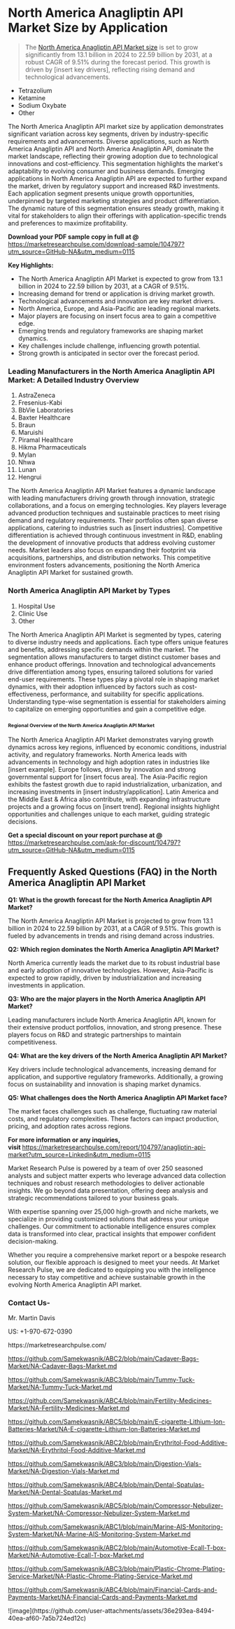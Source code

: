 <h1>North America Anagliptin API Market&nbsp;Size by Application</h1><blockquote><p>The <a href="https://marketresearchpulse.com/download-sample/104797?utm_source=GitHub-NA&amp;utm_medium=0115">North America Anagliptin API Market size</a> is set to grow significantly from 13.1 billion in 2024 to 22.59 billion by 2031, at a robust CAGR of 9.51% during the forecast period. This growth is driven by [insert key drivers], reflecting rising demand and technological advancements.</p></blockquote><ul><li>Tetrazolium<li> Ketamine<li> Sodium Oxybate<li> Other</li></ul><p>The North America Anagliptin API market size by application demonstrates significant variation across key segments, driven by industry-specific requirements and advancements. Diverse applications, such as North America Anagliptin API and North America Anagliptin API, dominate the market landscape, reflecting their growing adoption due to technological innovations and cost-efficiency. This segmentation highlights the market's adaptability to evolving consumer and business demands. Emerging applications in North America Anagliptin API are expected to further expand the market, driven by regulatory support and increased R&D investments. Each application segment presents unique growth opportunities, underpinned by targeted marketing strategies and product differentiation. The dynamic nature of this segmentation ensures steady growth, making it vital for stakeholders to align their offerings with application-specific trends and preferences to maximize profitability.</p><p><strong>Download your PDF sample copy in full at @ </strong><a href="https://marketresearchpulse.com/download-sample/104797?utm_source=GitHub-NA&amp;utm_medium=0115">https://marketresearchpulse.com/download-sample/104797?utm_source=GitHub-NA&amp;utm_medium=0115</a></p><p><strong>Key Highlights: </strong></p><ul><li>The North America Anagliptin API Market is expected to grow from 13.1 billion in 2024 to 22.59 billion by 2031, at a CAGR of 9.51%.</li><li>Increasing demand for trend or application is driving market growth.</li><li>Technological advancements and innovation are key market drivers.</li><li>North America, Europe, and Asia-Pacific are leading regional markets.</li><li>Major players are focusing on insert focus area to gain a competitive edge.</li><li>Emerging trends and regulatory frameworks are shaping market dynamics.</li><li>Key challenges include challenge, influencing growth potential.</li><li>Strong growth is anticipated in sector over the forecast period.</li></ul><h3>Leading Manufacturers in the North America Anagliptin API Market: A Detailed Industry Overview</h3><ol><li>AstraZeneca</li><li>Fresenius-Kabi</li><li>BbVie Laboratories</li><li>Baxter Healthcare</li><li>Braun</li><li>Maruishi</li><li>Piramal Healthcare</li><li>Hikma Pharmaceuticals</li><li>Mylan</li><li>Nhwa</li><li>Lunan</li><li>Hengrui</li></ol><div class="flex max-w-full flex-col flex-grow"><div class="min-h-8 text-message flex w-full flex-col items-end gap-2 whitespace-normal break-words [.text-message+&amp;]:mt-5" dir="auto" data-message-author-role="assistant" data-message-id="fd8432e4-4910-450d-b182-61b7bfb0a01f" data-message-model-slug="gpt-4o"><div class="flex w-full flex-col gap-1 empty:hidden first:pt-[3px]"><div class="markdown prose w-full break-words dark:prose-invert light"><p>The North America Anagliptin API Market features a dynamic landscape with leading manufacturers driving growth through innovation, strategic collaborations, and a focus on emerging technologies. Key players leverage advanced production techniques and sustainable practices to meet rising demand and regulatory requirements. Their portfolios often span diverse applications, catering to industries such as [insert industries]. Competitive differentiation is achieved through continuous investment in R&amp;D, enabling the development of innovative products that address evolving customer needs. Market leaders also focus on expanding their footprint via acquisitions, partnerships, and distribution networks. This competitive environment fosters advancements, positioning the North America Anagliptin API Market for sustained growth.</p></div></div></div></div><h3>North America Anagliptin API Market by Types</h3><ol><li>Hospital Use<li> Clinic Use<li> Other</li></ol><div class="flex max-w-full flex-col flex-grow"><div class="min-h-8 text-message flex w-full flex-col items-end gap-2 whitespace-normal break-words [.text-message+&amp;]:mt-5" dir="auto" data-message-author-role="assistant" data-message-id="084470be-0bb7-4664-bddf-5156b4f41249" data-message-model-slug="gpt-4o-mini"><div class="flex w-full flex-col gap-1 empty:hidden first:pt-[3px]"><div class="markdown prose w-full break-words dark:prose-invert light"><p>The North America Anagliptin API Market is segmented by types, catering to diverse industry needs and applications. Each type offers unique features and benefits, addressing specific demands within the market. The segmentation allows manufacturers to target distinct customer bases and enhance product offerings. Innovation and technological advancements drive differentiation among types, ensuring tailored solutions for varied end-user requirements. These types play a pivotal role in shaping market dynamics, with their adoption influenced by factors such as cost-effectiveness, performance, and suitability for specific applications. Understanding type-wise segmentation is essential for stakeholders aiming to capitalize on emerging opportunities and gain a competitive edge.</p></div></div></div></div><h3><span style="font-size: 11px;">Regional Overview of the North America Anagliptin API Market</span></h3><div class="flex max-w-full flex-col flex-grow"><div class="min-h-8 text-message flex w-full flex-col items-end gap-2 whitespace-normal break-words [.text-message+&amp;]:mt-5" dir="auto" data-message-author-role="assistant" data-message-id="e9038762-ce64-4e30-91c9-9bd413514231" data-message-model-slug="gpt-4o-mini"><div class="flex w-full flex-col gap-1 empty:hidden first:pt-[3px]"><div class="markdown prose w-full break-words dark:prose-invert light"><p>The North America Anagliptin API Market demonstrates varying growth dynamics across key regions, influenced by economic conditions, industrial activity, and regulatory frameworks. North America leads with advancements in technology and high adoption rates in industries like [insert example]. Europe follows, driven by innovation and strong governmental support for [insert focus area]. The Asia-Pacific region exhibits the fastest growth due to rapid industrialization, urbanization, and increasing investments in [insert industry/application]. Latin America and the Middle East &amp; Africa also contribute, with expanding infrastructure projects and a growing focus on [insert trend]. Regional insights highlight opportunities and challenges unique to each market, guiding strategic decisions.</p></div></div></div></div><p><strong>Get a special discount on your report purchase at @ </strong><a href="https://marketresearchpulse.com/ask-for-discount/104797?utm_source=GitHub-NA&amp;utm_medium=0115">https://marketresearchpulse.com/ask-for-discount/104797?utm_source=GitHub-NA&amp;utm_medium=0115</a></p><h2>Frequently Asked Questions (FAQ) in the North America Anagliptin API Market</h2><p><strong>Q1: What is the growth forecast for the North America Anagliptin API Market?</strong></p><p>The North America Anagliptin API Market is projected to grow from 13.1 billion in 2024 to 22.59 billion by 2031, at a CAGR of 9.51%. This growth is fueled by advancements in trends and rising demand across industries.</p><p><strong>Q2: Which region dominates the North America Anagliptin API Market?</strong></p><p>North America currently leads the market due to its robust industrial base and early adoption of innovative technologies. However, Asia-Pacific is expected to grow rapidly, driven by industrialization and increasing investments in application.</p><p><strong>Q3: Who are the major players in the North America Anagliptin API Market?</strong></p><p>Leading manufacturers include North America Anagliptin API, known for their extensive product portfolios, innovation, and strong presence. These players focus on R&amp;D and strategic partnerships to maintain competitiveness.</p><p><strong>Q4: What are the key drivers of the North America Anagliptin API Market?</strong></p><p>Key drivers include technological advancements, increasing demand for application, and supportive regulatory frameworks. Additionally, a growing focus on sustainability and innovation is shaping market dynamics.</p><p><strong>Q5: What challenges does the North America Anagliptin API Market face?</strong></p><p>The market faces challenges such as challenge, fluctuating raw material costs, and regulatory complexities. These factors can impact production, pricing, and adoption rates across regions.</p><p><strong>For more information or any inquiries, visit&nbsp;</strong><a href="https://marketresearchpulse.com/report/104797/anagliptin-api-market?utm_source=Linkedin&utm_medium=0115">https://marketresearchpulse.com/report/104797/anagliptin-api-market?utm_source=Linkedin&utm_medium=0115</a></p><p>Market Research Pulse is powered by a team of over 250 seasoned analysts and subject matter experts who leverage advanced data collection techniques and robust research methodologies to deliver actionable insights. We go beyond data presentation, offering deep analysis and strategic recommendations tailored to your business goals.</p><p>With expertise spanning over 25,000 high-growth and niche markets, we specialize in providing customized solutions that address your unique challenges. Our commitment to actionable intelligence ensures complex data is transformed into clear, practical insights that empower confident decision-making.</p><p>Whether you require a comprehensive market report or a bespoke research solution, our flexible approach is designed to meet your needs. At Market Research Pulse, we are dedicated to equipping you with the intelligence necessary to stay competitive and achieve sustainable growth in the evolving North America Anagliptin API market.</p><h3><strong>Contact Us-</strong></h3><p>Mr. Martin Davis</p><p>US: +1-970-672-0390</p><p>https://marketresearchpulse.com/</p><p><a href="https://github.com/Samekwasnik/ABC2/blob/main/Cadaver-Bags-Market/NA-Cadaver-Bags-Market.md">https://github.com/Samekwasnik/ABC2/blob/main/Cadaver-Bags-Market/NA-Cadaver-Bags-Market.md</a></p><p><a href="https://github.com/Samekwasnik/ABC3/blob/main/Tummy-Tuck-Market/NA-Tummy-Tuck-Market.md">https://github.com/Samekwasnik/ABC3/blob/main/Tummy-Tuck-Market/NA-Tummy-Tuck-Market.md</a></p><p><a href="https://github.com/Samekwasnik/ABC4/blob/main/Fertility-Medicines-Market/NA-Fertility-Medicines-Market.md">https://github.com/Samekwasnik/ABC4/blob/main/Fertility-Medicines-Market/NA-Fertility-Medicines-Market.md</a></p><p><a href="https://github.com/Samekwasnik/ABC5/blob/main/E-cigarette-Lithium-Ion-Batteries-Market/NA-E-cigarette-Lithium-Ion-Batteries-Market.md">https://github.com/Samekwasnik/ABC5/blob/main/E-cigarette-Lithium-Ion-Batteries-Market/NA-E-cigarette-Lithium-Ion-Batteries-Market.md</a></p><p><a href="https://github.com/Samekwasnik/ABC2/blob/main/Erythritol-Food-Additive-Market/NA-Erythritol-Food-Additive-Market.md">https://github.com/Samekwasnik/ABC2/blob/main/Erythritol-Food-Additive-Market/NA-Erythritol-Food-Additive-Market.md</a></p><p><a href="https://github.com/Samekwasnik/ABC3/blob/main/Digestion-Vials-Market/NA-Digestion-Vials-Market.md">https://github.com/Samekwasnik/ABC3/blob/main/Digestion-Vials-Market/NA-Digestion-Vials-Market.md</a></p><p><a href="https://github.com/Samekwasnik/ABC4/blob/main/Dental-Spatulas-Market/NA-Dental-Spatulas-Market.md">https://github.com/Samekwasnik/ABC4/blob/main/Dental-Spatulas-Market/NA-Dental-Spatulas-Market.md</a></p><p><a href="https://github.com/Samekwasnik/ABC5/blob/main/Compressor-Nebulizer-System-Market/NA-Compressor-Nebulizer-System-Market.md">https://github.com/Samekwasnik/ABC5/blob/main/Compressor-Nebulizer-System-Market/NA-Compressor-Nebulizer-System-Market.md</a></p><p><a href="https://github.com/Samekwasnik/ABC1/blob/main/Marine-AIS-Monitoring-System-Market/NA-Marine-AIS-Monitoring-System-Market.md">https://github.com/Samekwasnik/ABC1/blob/main/Marine-AIS-Monitoring-System-Market/NA-Marine-AIS-Monitoring-System-Market.md</a></p><p><a href="https://github.com/Samekwasnik/ABC2/blob/main/Automotive-Ecall-T-box-Market/NA-Automotive-Ecall-T-box-Market.md">https://github.com/Samekwasnik/ABC2/blob/main/Automotive-Ecall-T-box-Market/NA-Automotive-Ecall-T-box-Market.md</a></p><p><a href="https://github.com/Samekwasnik/ABC3/blob/main/Plastic-Chrome-Plating-Service-Market/NA-Plastic-Chrome-Plating-Service-Market.md">https://github.com/Samekwasnik/ABC3/blob/main/Plastic-Chrome-Plating-Service-Market/NA-Plastic-Chrome-Plating-Service-Market.md</a></p><p><a href="https://github.com/Samekwasnik/ABC4/blob/main/Financial-Cards-and-Payments-Market/NA-Financial-Cards-and-Payments-Market.md">https://github.com/Samekwasnik/ABC4/blob/main/Financial-Cards-and-Payments-Market/NA-Financial-Cards-and-Payments-Market.md</a></p>
![image](https://github.com/user-attachments/assets/36e293ea-8494-40ea-af60-7a5b724ed12c)
